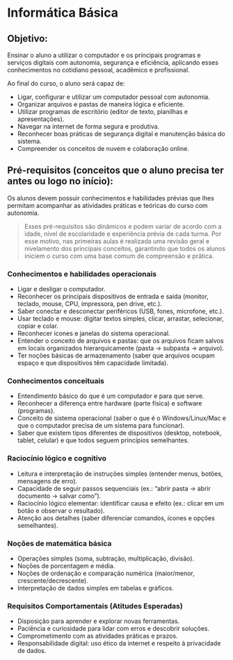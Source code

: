 # Informática Básica

## Objetivo:
Ensinar o aluno a utilizar o computador e os principais programas e serviços digitais com autonomia, 
segurança e eficiência, aplicando esses conhecimentos no cotidiano pessoal, acadêmico e profissional.

Ao final do curso, o aluno será capaz de:
- Ligar, configurar e utilizar um computador pessoal com autonomia.
- Organizar arquivos e pastas de maneira lógica e eficiente.
- Utilizar programas de escritório (editor de texto, planilhas e apresentações).
- Navegar na internet de forma segura e produtiva.
- Reconhecer boas práticas de segurança digital e manutenção básica do sistema.
- Compreender os conceitos de nuvem e colaboração online.

## Pré-requisitos (conceitos que o aluno precisa ter antes ou logo no início):
Os alunos devem possuir conhecimentos e habilidades prévias que lhes permitam acompanhar as atividades práticas e teóricas do curso com autonomia.
> Esses pré-requisitos são dinâmicos e podem variar de acordo com a idade, nível de escolaridade e experiência prévia de cada turma.
> Por esse motivo, nas primeiras aulas é realizada uma revisão geral e nivelamento dos principais conceitos, 
> garantindo que todos os alunos iniciem o curso com uma base comum de compreensão e prática.

### Conhecimentos e habilidades operacionais
- Ligar e desligar o computador.
- Reconhecer os principais dispositivos de entrada e saída (monitor, teclado, mouse, CPU, impressora, pen drive, etc.).
- Saber conectar e desconectar periféricos (USB, fones, microfone, etc.).
- Usar teclado e mouse: digitar textos simples, clicar, arrastar, selecionar, copiar e colar.
- Reconhecer ícones e janelas do sistema operacional.
- Entender o conceito de arquivos e pastas: que os arquivos ficam salvos em locais organizados hierarquicamente (pasta → subpasta → arquivo).
- Ter noções básicas de armazenamento (saber que arquivos ocupam espaço e que dispositivos têm capacidade limitada).

### Conhecimentos conceituais
- Entendimento básico do que é um computador e para que serve.
- Reconhecer a diferença entre hardware (parte física) e software (programas).
- Conceito de sistema operacional (saber o que é o Windows/Linux/Mac e que o computador precisa de um sistema para funcionar).
- Saber que existem tipos diferentes de dispositivos (desktop, notebook, tablet, celular) e que todos seguem princípios semelhantes.

### Raciocínio lógico e cognitivo
- Leitura e interpretação de instruções simples (entender menus, botões, mensagens de erro).
- Capacidade de seguir passos sequenciais (ex.: “abrir pasta → abrir documento → salvar como”).
- Raciocínio lógico elementar: identificar causa e efeito (ex.: clicar em um botão e observar o resultado).
- Atenção aos detalhes (saber diferenciar comandos, ícones e opções semelhantes).

### Noções de matemática básica
- Operações simples (soma, subtração, multiplicação, divisão).
- Noções de porcentagem e média.
- Noções de ordenação e comparação numérica (maior/menor, crescente/decrescente).
- Interpretação de dados simples em tabelas e gráficos.

### Requisitos Comportamentais (Atitudes Esperadas)
- Disposição para aprender e explorar novas ferramentas.
- Paciência e curiosidade para lidar com erros e descobrir soluções.
- Comprometimento com as atividades práticas e prazos.
- Responsabilidade digital: uso ético da internet e respeito à privacidade de dados.

